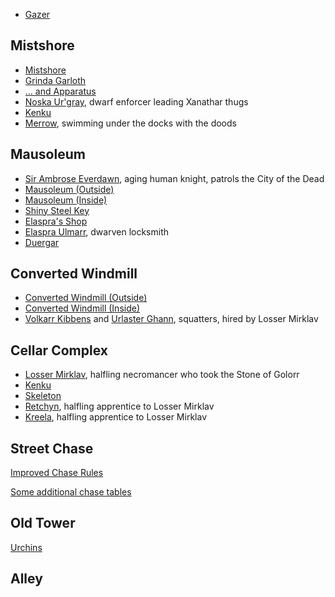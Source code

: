 <script type="module">
    import {init_links} from "/js/dragon_heist/gm_notes.js";
    init_links();
</script>

* [Gazer](^gazer.jpg)

## Mistshore

* [Mistshore](^mistshore.jpg)
* [Grinda Garloth](^Grinda_garloth.jpg)
* [... and Apparatus](^Grinda_garloth_and_apparatus.jpg)
* [Noska Ur'gray](^noska_urgray.jpg), dwarf enforcer leading Xanathar thugs
* [Kenku](^kenku.jpg)
* [Merrow](^merrow.jpeg), swimming under the docks with the doods

## Mausoleum

* [Sir Ambrose Everdawn](^sir_ambrose_everdawn.jpg), aging human knight, patrols the City of the Dead
* [Mausoleum (Outside)](^mausoleum_outside.jpg)
* [Mausoleum (Inside)](^mausoleum_inside.jpg)
* [Shiny Steel Key](^shiny_steel_key.jpg)
* [Elaspra's Shop](^elaspras_shop.jpg)
* [Elaspra Ulmarr](^elaspra_ulmarr.jpg), dwarven locksmith
* [Duergar](^duergar.png)

## Converted Windmill

* [Converted Windmill (Outside)](^converted_windmill_outside.jpg)
* [Converted Windmill (Inside)](^converted_windmill_inside.jpg)
* [Volkarr Kibbens](^volkarr_kibbens.jpg) and [Urlaster Ghann](^urlaster_ghann.png), squatters, hired by Losser Mirklav

## Cellar Complex

* [Losser Mirklav](^losser_mirklav.jpg), halfling necromancer who took the Stone of Golorr
* [Kenku](^kenku.jpg)
* [Skeleton](^skeleton.jpeg)
* [Retchyn](^retchyn.jpg), halfling apprentice to Losser Mirklav
* [Kreela](^kreela.jpg), halfling apprentice to Losser Mirklav

## Street Chase

[Improved Chase Rules](https://www.hipstersanddragons.com/new-chase-mechanics-5e-dnd/)

[Some additional chase tables](https://olddungeonmaster.com/2015/01/17/dd-5e-quick-reference-chase-rules/)

## Old Tower

[Urchins](^urchins.jpg)

## Alley

